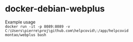 # docker-debian-webplus

Example usage  
`docker run -it -p 8089:8089 -v C:\Users\pierre\proj\github.com\helpcovid\:/app/helpcovid montao/webplus bash`
